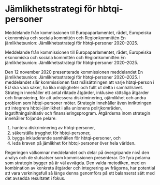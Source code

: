 # Jämlikhetsstrategi för hbtqi-personer

Meddelande från kommissionen till Europaparlamentet, rådet, Europeiska ekonomiska och sociala kommittén och Regionkommittén En jämlikhetsunion: Jämlikhetsstrategi för hbtqi-personer 2020–2025.

Meddelande från kommissionen till Europaparlamentet, rådet, Europeiska ekonomiska och sociala kommittén och Regionkommittén En jämlikhetsunion: Jämlikhetsstrategi för hbtqi-personer 2020–2025.

Den 12 november 2020 presenterade kommissionen meddelandet En
jämlikhetsunion: Jämlikhetsstrategi för hbtqi-personer 2020–2025. I
meddelandet slår kommissionen fast målsättningen att varje hbtqi-person i EU ska vara säker, ha lika möjligheter och fullt ut delta i samhällslivet. Strategin innehåller ett antal riktade åtgärder, inklusive rättsliga åtgärder och finansiering, för att adressera diskriminering, ojämlikhet och andra problem som hbtqi-personer möter. Strategin innehåller även inriktningen att integrera hbtqi-jämlikhet i alla unionens politikområden, lagstiftningsinitiativ och finansieringsprogram. Åtgärderna inom strategin innehåller följande pelare:

1. hantera diskriminering av hbtqi-personer,
2. säkerställa trygghet för hbtqi-personer,
3. bygga inkluderande samhällen för hbtqi-personer, och
4. leda kraven på jämlikhet för hbtqi-personer över hela världen.

Regeringen välkomnar meddelandet och delar på övergripande nivå den analys och de slutsatser som kommissionen presenterar. De fyra pelarna som strategin bygger på är väl avvägda. Den valda metodiken, med en kombination av konkreta åtgärder och integrering av frågorna, har potential att vara verkningsfull så länge denna genomförs på ett balanserat sätt med det avsedda resultatet i fokus.
